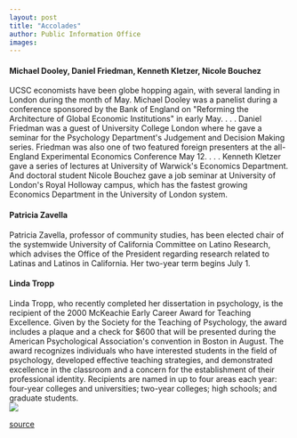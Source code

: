 ```yaml
---
layout: post
title: "Accolades"
author: Public Information Office
images:
---
```


#### **Michael Dooley, Daniel Friedman, Kenneth Kletzer, Nicole Bouchez**

UCSC economists have been globe hopping again, with several landing in London during the month of May. Michael Dooley was a panelist during a conference sponsored by the Bank of England on "Reforming the Architecture of Global Economic Institutions" in early May. . . . Daniel Friedman was a guest of University College London where he gave a seminar for the Psychology Department's Judgement and Decision Making series. Friedman was also one of two featured foreign presenters at the all-England Experimental Economics Conference May 12. . . . Kenneth Kletzer gave a series of lectures at University of Warwick's Economics Department. And doctoral student Nicole Bouchez gave a job seminar at University of London's Royal Holloway campus, which has the fastest growing Economics Department in the University of London system.

#### Patricia Zavella

Patricia Zavella, professor of community studies, has been elected chair of the systemwide University of California Committee on Latino Research, which advises the Office of the President regarding research related to Latinas and Latinos in California. Her two-year term begins July 1.

#### Linda Tropp

Linda Tropp, who recently completed her dissertation in psychology, is the recipient of the 2000 McKeachie Early Career Award for Teaching Excellence. Given by the Society for the Teaching of Psychology, the award includes a plaque and a check for $600 that will be presented during the American Psychological Association's convention in Boston in August. The award recognizes individuals who have interested students in the field of psychology, developed effective teaching strategies, and demonstrated excellence in the classroom and a concern for the establishment of their professional identity. Recipients are named in up to four areas each year: four-year colleges and universities; two-year colleges; high schools; and graduate students.  
![ ][1]

[1]: ../../images/trans.gif

[source](http://www1.ucsc.edu/currents/99-00/06-05/accolades.html "Permalink to accolades")
